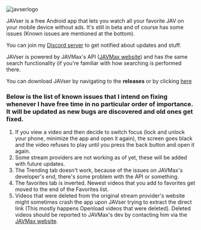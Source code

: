 ![javserlogo](https://i.ibb.co/fngdVN3/javser-logo-new.png)

JAVser is a free Android app that lets you watch all your favorite JAV on your mobile device without ads.
It's still in beta and of course has some issues (Known issues are mentioned at the bottom).

You can join my [Discord server](https://discord.gg/FucjVkD) to get notified about updates and stuff.

JAVser is powered by JAVMax's API ([JAVMax website](https://www.javmax.co/en)) and has the same search functionality (if you're familiar with how searching is performed there.

You can download JAVser by navigating to the **releases** or by clicking [here](https://guro.cf/javser)


### Below is the list of known issues that I intend on fixing whenever I have free time in no particular order of importance. It will be updated as new bugs are discovered and old ones get fixed.

1. If you view a video and then decide to switch focus (lock and unlock your phone, minimize the app and open it again), the screen goes black and the video refuses to play until you press the back button and open it again.
3. Some stream providers are not working as of yet, these will be added with future updates.
4. The Trending tab doesn't work, because of the issues on JAVMax's developer's end, there's some problem with the API or something.
5. The favorites tab is inverted. Newest videos that you add to favorites get moved to the end of the Favorites list.
6. Videos that were deleted from the original stream provider's website might sometimes crash the app upon JAVser trying to extract the direct link (This mostly happens Openload videos that were deleted). Deleted videos should be reported to JAVMax's dev by contacting him via the [JAVMax website](https://www.javmax.co/en).
